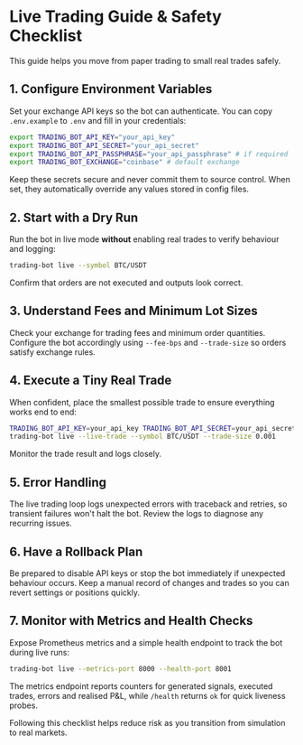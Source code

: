 # Live Trading Guide & Safety Checklist

This guide helps you move from paper trading to small real trades safely.

## 1. Configure Environment Variables
Set your exchange API keys so the bot can authenticate. You can copy
`.env.example` to `.env` and fill in your credentials:

```bash
export TRADING_BOT_API_KEY="your_api_key"
export TRADING_BOT_API_SECRET="your_api_secret"
export TRADING_BOT_API_PASSPHRASE="your_api_passphrase" # if required
export TRADING_BOT_EXCHANGE="coinbase" # default exchange
```
Keep these secrets secure and never commit them to source control. When set, they automatically override any values stored in config files.

## 2. Start with a Dry Run
Run the bot in live mode **without** enabling real trades to verify behaviour and logging:

```bash
trading-bot live --symbol BTC/USDT
```
Confirm that orders are not executed and outputs look correct.

## 3. Understand Fees and Minimum Lot Sizes
Check your exchange for trading fees and minimum order quantities. Configure the bot accordingly using `--fee-bps` and `--trade-size` so orders satisfy exchange rules.

## 4. Execute a Tiny Real Trade
When confident, place the smallest possible trade to ensure everything works end to end:

```bash
TRADING_BOT_API_KEY=your_api_key TRADING_BOT_API_SECRET=your_api_secret \
trading-bot live --live-trade --symbol BTC/USDT --trade-size 0.001
```
Monitor the trade result and logs closely.

## 5. Error Handling
The live trading loop logs unexpected errors with traceback and retries, so transient failures won't halt the bot. Review the logs to diagnose any recurring issues.

## 6. Have a Rollback Plan
Be prepared to disable API keys or stop the bot immediately if unexpected behaviour occurs. Keep a manual record of changes and trades so you can revert settings or positions quickly.

## 7. Monitor with Metrics and Health Checks
Expose Prometheus metrics and a simple health endpoint to track the bot during live runs:

```bash
trading-bot live --metrics-port 8000 --health-port 8001
```

The metrics endpoint reports counters for generated signals, executed trades, errors and realised P&L, while `/health` returns `ok` for quick liveness probes.

Following this checklist helps reduce risk as you transition from simulation to real markets.

